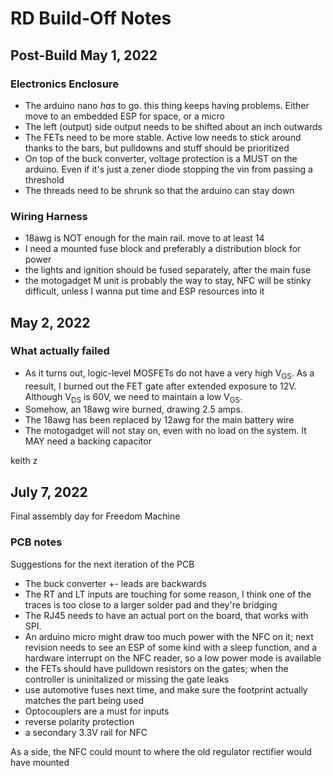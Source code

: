 # RD Build-Off Notes

## Post-Build May 1, 2022

### Electronics Enclosure

- The arduino nano *has* to go. this thing keeps having problems. Either move to an embedded ESP for space, or a micro
- The left (output) side output needs to be shifted about an inch outwards
- The FETs need to be more stable. Active low needs to stick around thanks to the bars, but pulldowns and stuff should be prioritized
- On top of the buck converter, voltage protection is a MUST on the arduino. Even if it's just a zener diode stopping the vin from passing a threshold
- The threads need to be shrunk so that the arduino can stay down

### Wiring Harness

- 18awg is NOT enough for the main rail. move to at least 14
- I need a mounted fuse block and preferably a distribution block for power
- the lights and ignition should be fused separately, after the main fuse
- the motogadget M unit is probably the way to stay, NFC will be stinky difficult, unless I wanna put time and ESP resources into it

## May 2, 2022

### What actually failed

- As it turns out, logic-level MOSFETs do not have a very high V<sub>GS</sub>. As a reesult, I burned out the FET gate after extended exposure to 12V. Although V<sub>DS</sub> is 60V, we need to maintain a low V<sub>GS</sub>.
- Somehow, an 18awg wire burned, drawing 2.5 amps.
- The 18awg has been replaced by 12awg for the main battery wire
- The motogadget will not stay on, even with no load on the system. It MAY need a backing capacitor


keith z

## July 7, 2022

Final assembly day for Freedom Machine

### PCB notes

Suggestions for the next iteration of the PCB

- The buck converter +- leads are backwards
- The RT and LT inputs are touching for some reason, I think one of the traces is too close to a larger solder pad and they're bridging
- The RJ45 needs to have an actual port on the board, that works with SPI.
- An arduino micro might draw too much power with the NFC on it; next revision needs to see an ESP of some kind with a sleep function, and a hardware interrupt on the NFC reader, so a low power mode is available
- the FETs should have pulldown resistors on the gates; when the controller is uninitalized or missing the gate leaks
- use automotive fuses next time, and make sure the footprint actually matches the part being used
- Optocouplers are a must for inputs
- reverse polarity protection
- a secondary 3.3V rail for NFC

As a side, the NFC could mount to where the old regulator rectifier would have mounted
